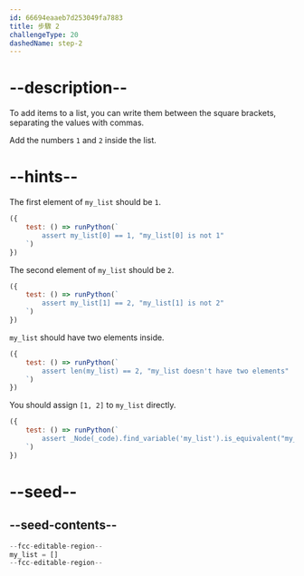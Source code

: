```yaml
---
id: 66694eaaeb7d253049fa7883
title: 步驟 2
challengeType: 20
dashedName: step-2
---
```


# --description--

To add items to a list, you can write them between the square brackets, separating the values with commas.

Add the numbers `1` and `2` inside the list.

# --hints--

The first element of `my_list` should be `1`.

```js
({
    test: () => runPython(`
        assert my_list[0] == 1, "my_list[0] is not 1"
    `)
})
```

The second element of `my_list` should be `2`.

```js
({
    test: () => runPython(`
        assert my_list[1] == 2, "my_list[1] is not 2"
    `)
})
```

`my_list` should have two elements inside.

```js
({
    test: () => runPython(`
        assert len(my_list) == 2, "my_list doesn't have two elements"
    `)
})
```

You should assign `[1, 2]` to `my_list` directly.

```js
({
    test: () => runPython(`
        assert _Node(_code).find_variable('my_list').is_equivalent("my_list = [1, 2]")
    `)
})
```

# --seed--

## --seed-contents--

```py
--fcc-editable-region--
my_list = []
--fcc-editable-region--
```
